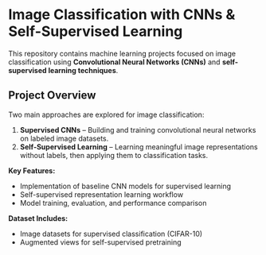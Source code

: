 # Image Classification with CNNs & Self-Supervised Learning  

This repository contains machine learning projects focused on image classification using **Convolutional Neural Networks (CNNs)** and **self-supervised learning techniques**.

## Project Overview

Two main approaches are explored for image classification:  
1. **Supervised CNNs** – Building and training convolutional neural networks on labeled image datasets.  
2. **Self-Supervised Learning** – Learning meaningful image representations without labels, then applying them to classification tasks.  

**Key Features:**
- Implementation of baseline CNN models for supervised learning  
- Self-supervised representation learning workflow  
- Model training, evaluation, and performance comparison   

**Dataset Includes:**
- Image datasets for supervised classification (CIFAR-10)
- Augmented views for self-supervised pretraining  
